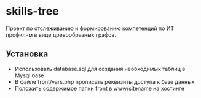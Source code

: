 # skills-tree
Проект по отслеживанию и формированию компетенций по ИТ профилям в виде древообразных графов.

## Установка
* Использовать database.sql для создания необходимых таблиц в Mysql базе
* В файле front/vars.php прописать реквизиты доступа к базе данных
* Положить содержимое папки front в www/sitename на хостинге
